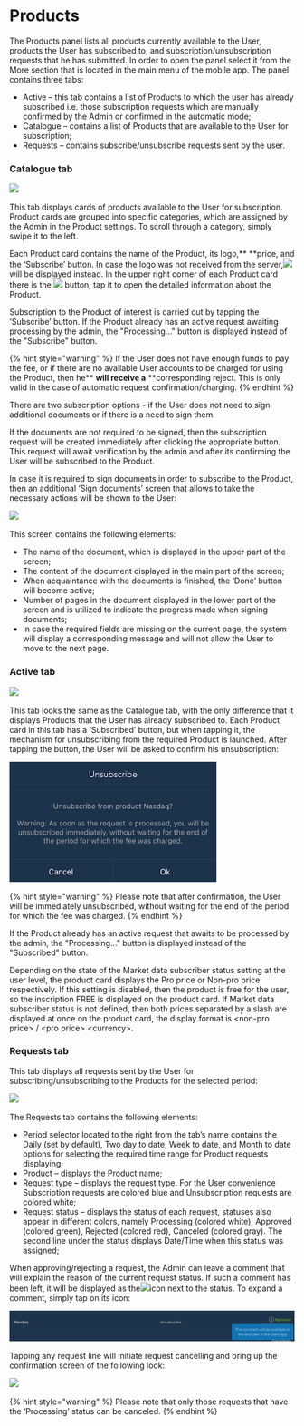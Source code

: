 # Products

The Products panel lists all products currently available to the User, products the User has subscribed to, and subscription/unsubscription requests that he has submitted. In order to open the panel select it from the More section that is located in the main menu of the mobile app. The panel contains three tabs:

* Active – this tab contains a list of Products to which the user has already subscribed i.e. those subscription requests which are manually confirmed by the Admin or confirmed in the automatic mode;
* Catalogue – contains a list of Products that are available to the User for subscription;
* Requests – contains subscribe/unsubscribe requests sent by the user.

### **Catalogue tab**

![](<../../../.gitbook/assets/new1 (22).jpg>)

This tab displays cards of products available to the User for subscription. Product cards are grouped into specific categories, which are assigned by the Admin in the Product settings. To scroll through a category, simply swipe it to the left. 

Each Product card contains the name of the Product, its logo,** **price, and the ‘Subscribe’ button. In case the logo was not received from the server,![](<../../../.gitbook/assets/image (111).png>)will be displayed instead. In the upper right corner of each Product card there is the ![](https://lh4.googleusercontent.com/wEkGlYW5qSeJGHTfyYQ96E205vVVvX6eswwVSDiOvyIqiCWYDMiZO2C1vohXpdkVT2EocJhTeZqUkXKP588MgCx4qBNH7unwz8yPzCq6tFHxD6setKlOMPpkztGfxpuJlrM5ko-t) button, tap it to open the detailed  information about the Product.

Subscription to the Product of interest is carried out by tapping the ‘Subscribe’ button. If the Product already has an active request awaiting processing by the admin, the "Processing..." button is displayed instead of the "Subscribe" button.

{% hint style="warning" %}
If the User does not have enough funds to pay the fee, or if there are no available User accounts to be charged for using the Product, then he** **will receive a** **corresponding reject. This is only valid in the case of automatic request confirmation/charging. 
{% endhint %}

There are two subscription options - if the User does not need to sign additional documents or if there is a need to sign them. 

If the documents are not required to be signed, then the subscription request will be created immediately after clicking the appropriate button. This request will await verification by the admin and after its confirming the User will be subscribed to the Product.

In case it is required to sign documents in order to subscribe to the Product, then an additional ‘Sign documents’ screen that allows to take the necessary actions will be shown to the User:

![](<../../../.gitbook/assets/3 (105).png>)

This screen contains the following elements:

* The name of the document, which is displayed in the upper part of the screen;
* The content of the document displayed in the main part of the screen;
* When acquaintance with the documents is finished, the ‘Done’ button will become active;
* Number of pages in the document displayed  in the lower part of the screen and is utilized to indicate the progress made when signing documents;
* In case the required fields are missing on the current page, the system will display a corresponding message and will not allow the User to move to the next page.

### **Active tab**

![](<../../../.gitbook/assets/2 (12).jpg>)

This tab looks the same as the Catalogue tab, with the only difference that it displays Products that the User has already subscribed to. Each Product сard in this tab has a ‘Subscribed’ button, but when tapping it, the mechanism for unsubscribing from the required Product is launched. After tapping the button, the User will be asked to confirm his unsubscription:

![](<../../../.gitbook/assets/image (122).png>)

{% hint style="warning" %}
Please note that after confirmation, the User will be immediately unsubscribed, without waiting for the end of the period for which the fee was charged. 
{% endhint %}

If the Product already has an active request that awaits to be processed by the admin, the "Processing..." button is displayed instead of the "Subscribed" button.

Depending on the state of the Market data subscriber status setting at the user level, the product card displays the Pro price or Non-pro price respectively. If this setting is disabled, then the product is free for the user, so the inscription FREE is displayed on the product card. If Market data subscriber status is not defined, then both prices separated by a slash are displayed at once on the product card, the display format is \<non-pro price> / \<pro price> \<currency>.

### **Requests tab**

This tab displays all requests sent by the User for subscribing/unsubscribing to the Products for the selected period:

![](<../../../.gitbook/assets/new2 (9).jpg>)

The Requests tab contains the following elements:

* Period selector located to the right from the tab’s name contains the Daily (set by default), Two day to date, Week to date, and Month to date options for selecting the required time range for Product requests displaying;
* Product – displays the Product name;
* Request type – displays the request type. For the User convenience Subscription requests are colored blue and Unsubscription requests are colored white;
* Request status – displays the status of each request, statuses also appear in different colors, namely Processing (colored white), Approved (colored green), Rejected (colored red), Canceled (colored gray). The second line under the status displays Date/Time when this status was assigned;

When approving/rejecting a request, the Admin can leave a comment that will explain the reason of the current request status. If such a comment has been left, it will be displayed as the![](https://lh5.googleusercontent.com/uHiq4X3YJeDTiuu2NJ_Oe3X2WnclIilIvrzbPCWmtHLtt-\_L7GyCb4jnDzI_ow6roI7jN9P4EI3kjWR7BY65ktxmJujblsU3MZteIsfd5uxPc_ke2RY5Aod9ihHgMW4-JUw5aUPV)icon next to the status. To expand a comment, simply tap on its icon:

![](<../../../.gitbook/assets/1 (48).jpg>)

Tapping any request line will initiate request cancelling and bring up the confirmation screen of the following look:

![](<../../../.gitbook/assets/image (92).png>)

{% hint style="warning" %}
Please note that only those requests that have the ‘Processing’ status can be canceled.
{% endhint %}
